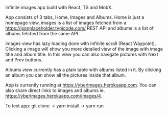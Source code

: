 Infinite images app build with React, TS and MobX.

App consists of 3 tabs, Home, Images and Albums. Home is just a homepage view, 
images is a list of images fetched from a https://jsonplaceholder.typicode.com/ REST API 
and albums is a list of albums fetched from the same API. 

Images view has lazy loading done with infinite scroll (React Waypoint). Clicking a image
will show you more detailed view of the image with image title and album title. In this 
view you can also navigate pictures with Next and Prev buttons.

Albums view currently has a plain table with albums listed in it. By clicking an album
you can show all the pictures inside that album.

App is currently running at https://yberimages.herokuapp.com. You can also share direct
links to images and albums ie. https://yberimages.herokuapp.com/images/4.

To test app: git clone -> yarn install -> yarn run 